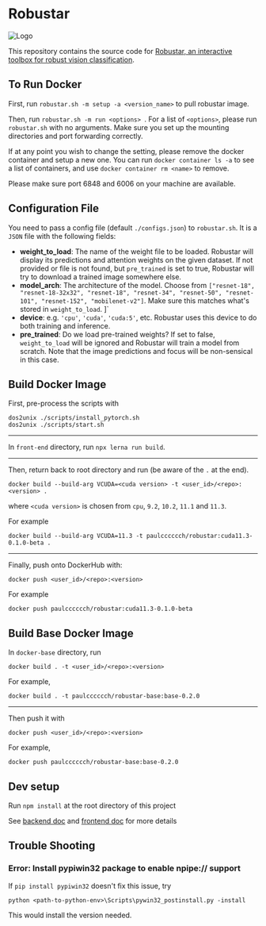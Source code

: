 # Robustar

![Logo](doc/logo_long.png "logo")

This repository contains the source code for [Robustar, an interactive toolbox for robust vision classification](https://github.com/HaohanWang/Robustar).

## To Run Docker

First, run `robustar.sh -m setup -a <version_name>` to pull robustar image.

Then, run `robustar.sh -m run <options> `. For a list of `<options>`, please run `robustar.sh` with no arguments. Make sure you set up the mounting directories and port forwarding correctly.

If at any point you wish to change the setting, please remove the docker container and setup a new one. You can run `docker container ls -a` to see a list of containers, and use `docker container rm <name>` to remove.

Please make sure port 6848 and 6006 on your machine are available.

## Configuration File

You need to pass a config file (default `./configs.json`) to `robustar.sh`. It is a `JSON` file with the following fields:

- **weight_to_load**: The name of the weight file to be loaded. Robustar will display its predictions and attention weights on the given dataset. If not provided or file is not found, but `pre_trained` is set to true, Robustar will try to download a trained image somewhere else.
- **model_arch**: The architecture of the model. Choose from `["resnet-18", "resnet-18-32x32", "resnet-18", "resnet-34", "resnet-50", "resnet-101", "resnet-152", "mobilenet-v2"]`. Make sure this matches what's stored in `weight_to_load`.
  ]`
- **device**: e.g. `'cpu'`, `'cuda'`, `'cuda:5'`, etc. Robustar uses this device to do both training and inference.
- **pre_trained**: Do we load pre-trained weights? If set to false, `weight_to_load` will be ignored and Robustar will train a model from scratch. Note that the image predictions and focus will be non-sensical in this case.

## Build Docker Image

First, pre-process the scripts with

```
dos2unix ./scripts/install_pytorch.sh
dos2unix ./scripts/start.sh
```

---

In `front-end` directory, run `npx lerna run build`.

---

Then, return back to root directory and run (be aware of the `.` at the end).

```
docker build --build-arg VCUDA=<cuda version> -t <user_id>/<repo>:<version> .
```

where `<cuda version>` is chosen from `cpu`, `9.2`, `10.2`, `11.1` and `11.3`.

For example

```
docker build --build-arg VCUDA=11.3 -t paulcccccch/robustar:cuda11.3-0.1.0-beta .
```

---

Finally, push onto DockerHub with:

```
docker push <user_id>/<repo>:<version>
```

For example

```
docker push paulcccccch/robustar:cuda11.3-0.1.0-beta
```

## Build Base Docker Image

In `docker-base` directory, run

```
docker build . -t <user_id>/<repo>:<version>
```

For example,

```
docker build . -t paulcccccch/robustar-base:base-0.2.0
```

---

Then push it with

```
docker push <user_id>/<repo>:<version>
```

For example,

```
docker push paulcccccch/robustar-base:base-0.2.0
```

## Dev setup

Run `npm install` at the root directory of this project

See [backend doc](./back-end/README.md) and [frontend doc](./front-end/README.md) for more details

## Trouble Shooting

### Error: Install pypiwin32 package to enable npipe:// support

If `pip install pypiwin32` doesn't fix this issue, try

```shell
python <path-to-python-env>\Scripts\pywin32_postinstall.py -install
```

This would install the version needed.
